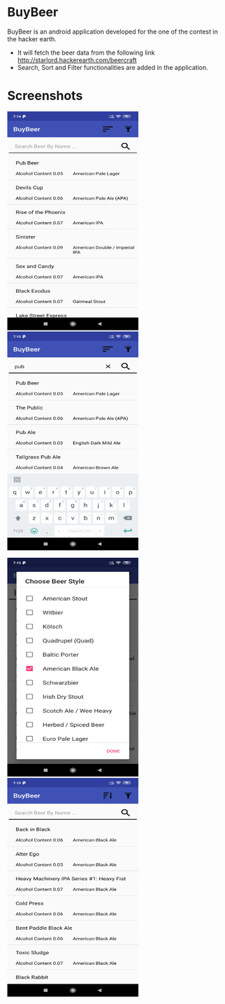 # BuyBeer

BuyBeer is an android application developed for the one of the contest in the hacker earth.

- It will fetch the beer data from the following link http://starlord.hackerearth.com/beercraft
- Search, Sort and Filter functionalities are added in the application.
# Screenshots
<p float="left">
<img src="https://raw.githubusercontent.com/ArunMuthu-NS/BuyBeer/master/screenshots/HomePage.jpg" width = "300" height="500"/>
<img src="https://raw.githubusercontent.com/ArunMuthu-NS/BuyBeer/master/screenshots/Search.jpg" width = "300" height="500"/>
</p>
<p float = "left">
<img src="https://raw.githubusercontent.com/ArunMuthu-NS/BuyBeer/master/screenshots/Filters.jpg" width = "300" height="500"/>
<img src="https://raw.githubusercontent.com/ArunMuthu-NS/BuyBeer/master/screenshots/Sort.jpg" width = "300" height="500"/>
</p>
